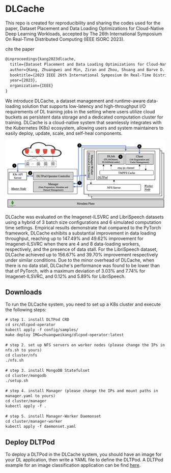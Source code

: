 # DLCache
This repo is created for reproducibility and sharing the codes used for the paper, Dataset Placement and Data Loading Optimizations for Cloud-Native Deep Learning Workloads, accepted by The 26th International Symposium On Real-Time Distributed Computing (IEEE ISORC 2023).

cite the paper
```latex
@inproceedings{kang2023dlcache,
  title={Dataset Placement and Data Loading Optimizations for Cloud-Native Deep Learning Workloads},
  author={Kang, Zhuangwei and Min, Ziran and Zhou, Shuang and Barve D. Yogesh and Gokhale, Aniruddha},
  booktitle={2023 IEEE 26th International Symposium On Real-Time Distributed Computing (ISORC)},
  year={2023},
  organization={IEEE}
}
```

We introduce DLCache, a dataset management and runtime-aware data-loading solution that supports low-latency and high-throughput I/O requirements of DL training jobs in the setting where users utilize cloud buckets as persistent data storage and a dedicated computation cluster for training. DLCache is a cloud-native system that seamlessly integrates with the Kubernetes (K8s) ecosystem, allowing users and system maintainers to easily deploy, update, scale, and self-heal components. 

![](./docs/images/arch.png)

DLCache was evaluated on the Imagenet-ILSVRC and LibriSpeech datasets using a hybrid of 3 batch size configurations and 6 simulated computation time settings. Empirical results demonstrate that compared to the PyTorch framework, DLCache exhibits a substantial improvement in data loading throughput, reaching up to 147.49% and 49.62% improvement for Imagenet-ILSVRC when there are 4 and 8 data-loading workers, respectively, and the presence of data stall. For the LibriSpeech dataset, DLCache achieved up to 156.67% and 39.70% improvement respectively under similar conditions. Due to the minor overhead of DLCache, when there is no data stall, DLCache's performance was found to be lower than that of PyTorch, with a maximum deviation of 3.03% and 7.74% for Imagenet-ILSVRC, and 0.12% and 5.89% for LibriSpeech.

## Downloads
To run the DLCache system, you need to set up a K8s cluster and execute the following steps:
```shell
# step 1. install DLTPod CRD
cd src/dlcpod-operator
kubectl apply -f config/samples/
make deploy IMG=zhuangweikang/dlcpod-operator:latest

# step 2. set up NFS servers on worker nodes (please change the IPs in nfs.sh to yours)
cd cluster/nfs
./nfs.sh

# step 3. install MongoDB Statefulset
cd cluster/mongodb
./setup.sh

# step 4. install Manager (please change the IPs and mount paths in manager.yaml to yours)
cd cluster/manager
kubectl apply -f .

# step 5. install Manager-Worker Daemonset
cd cluster/manager-worker
kubectl apply -f daemonset.yaml
```

## Deploy DLTPod
To deploy a DLTPod in the DLCache system, you should have an image for your DL application, then write a YAML file to define the DLTPod. A DLTPod example for an image classification application can be find [here](./experiments/exp1/imagenet/DLCache/ilsvrc.yaml).
